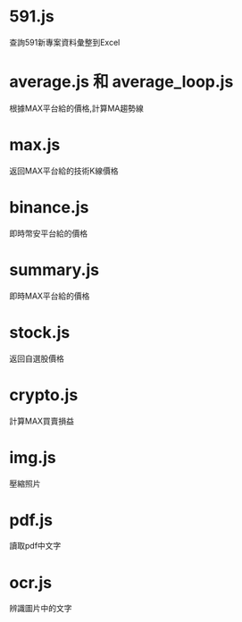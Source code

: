 #  591.js 
查詢591新專案資料彙整到Excel

# average.js 和 average_loop.js
根據MAX平台給的價格,計算MA趨勢線

# max.js 
返回MAX平台給的技術K線價格

# binance.js 
即時幣安平台給的價格

# summary.js 
即時MAX平台給的價格

# stock.js 
返回自選股價格

# crypto.js
計算MAX買賣損益

# img.js
壓縮照片

# pdf.js
讀取pdf中文字

# ocr.js
辨識圖片中的文字